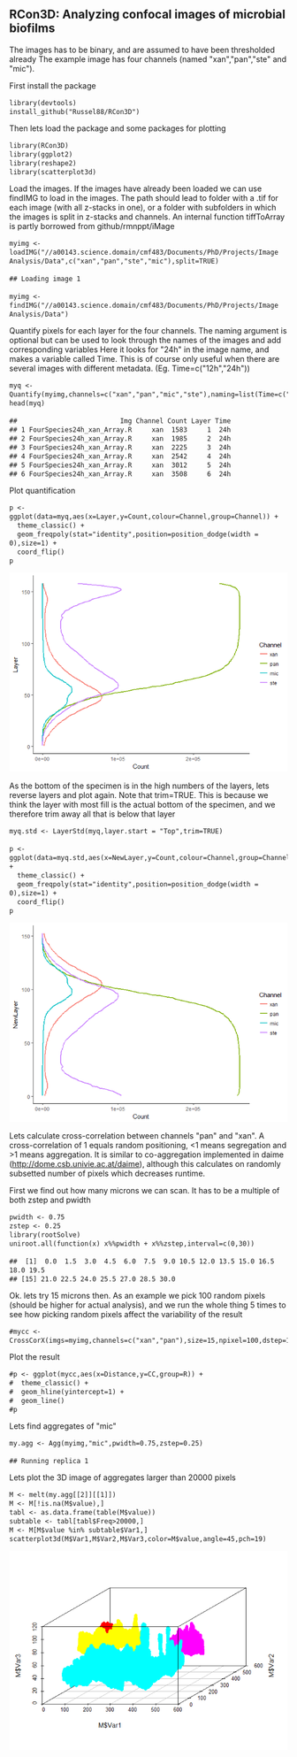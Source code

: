 RCon3D: Analyzing confocal images of microbial biofilms
-------------------------------------------------------

The images has to be binary, and are assumed to have been thresholded
already The example image has four channels (named "xan","pan","ste" and
"mic").

First install the package

    library(devtools)
    install_github("Russel88/RCon3D")

Then lets load the package and some packages for plotting

    library(RCon3D)
    library(ggplot2)
    library(reshape2)
    library(scatterplot3d)

Load the images. If the images have already been loaded we can use
findIMG to load in the images. The path should lead to folder with a
.tif for each image (with all z-stacks in one), or a folder with
subfolders in which the images is split in z-stacks and channels. An
internal function tiffToArray is partly borrowed from
github/rmnppt/iMage

    myimg <- loadIMG("//a00143.science.domain/cmf483/Documents/PhD/Projects/Image Analysis/Data",c("xan","pan","ste","mic"),split=TRUE)

    ## Loading image 1

    myimg <- findIMG("//a00143.science.domain/cmf483/Documents/PhD/Projects/Image Analysis/Data")

Quantify pixels for each layer for the four channels. The naming
argument is optional but can be used to look through the names of the
images and add corresponding variables Here it looks for "24h" in the
image name, and makes a variable called Time. This is of course only
useful when there are several images with different metadata. (Eg.
Time=c("12h","24h"))

    myq <- Quantify(myimg,channels=c("xan","pan","mic","ste"),naming=list(Time=c("24h")))
    head(myq)

    ##                          Img Channel Count Layer Time
    ## 1 FourSpecies24h_xan_Array.R     xan  1583     1  24h
    ## 2 FourSpecies24h_xan_Array.R     xan  1985     2  24h
    ## 3 FourSpecies24h_xan_Array.R     xan  2225     3  24h
    ## 4 FourSpecies24h_xan_Array.R     xan  2542     4  24h
    ## 5 FourSpecies24h_xan_Array.R     xan  3012     5  24h
    ## 6 FourSpecies24h_xan_Array.R     xan  3508     6  24h

Plot quantification

    p <- ggplot(data=myq,aes(x=Layer,y=Count,colour=Channel,group=Channel)) +
      theme_classic() +
      geom_freqpoly(stat="identity",position=position_dodge(width = 0),size=1) +
      coord_flip()
    p

![](README_files/figure-markdown_strict/unnamed-chunk-5-1.png)

As the bottom of the specimen is in the high numbers of the layers, lets
reverse layers and plot again. Note that trim=TRUE. This is because we
think the layer with most fill is the actual bottom of the specimen, and
we therefore trim away all that is below that layer

    myq.std <- LayerStd(myq,layer.start = "Top",trim=TRUE)

    p <- ggplot(data=myq.std,aes(x=NewLayer,y=Count,colour=Channel,group=Channel)) +
      theme_classic() +
      geom_freqpoly(stat="identity",position=position_dodge(width = 0),size=1) +
      coord_flip()
    p

![](README_files/figure-markdown_strict/unnamed-chunk-6-1.png)

Lets calculate cross-correlation between channels "pan" and "xan". A
cross-correlation of 1 equals random positioning, &lt;1 means
segregation and &gt;1 means aggregation. It is similar to co-aggregation
implemented in daime (<http://dome.csb.univie.ac.at/daime>), although
this calculates on randomly subsetted number of pixels which decreases
runtime.

First we find out how many microns we can scan. It has to be a multiple
of both zstep and pwidth

    pwidth <- 0.75
    zstep <- 0.25
    library(rootSolve)
    uniroot.all(function(x) x%%pwidth + x%%zstep,interval=c(0,30))

    ##  [1]  0.0  1.5  3.0  4.5  6.0  7.5  9.0 10.5 12.0 13.5 15.0 16.5 18.0 19.5
    ## [15] 21.0 22.5 24.0 25.5 27.0 28.5 30.0

Ok. lets try 15 microns then. As an example we pick 100 random pixels
(should be higher for actual analysis), and we run the whole thing 5
times to see how picking random pixels affect the variability of the
result

    #mycc <- CrossCorX(imgs=myimg,channels=c("xan","pan"),size=15,npixel=100,dstep=1,pwidth=0.75,zstep=0.25,R=5)

Plot the result

    #p <- ggplot(mycc,aes(x=Distance,y=CC,group=R)) +
    #  theme_classic() +
    #  geom_hline(yintercept=1) +
    #  geom_line() 
    #p

Lets find aggregates of "mic"

    my.agg <- Agg(myimg,"mic",pwidth=0.75,zstep=0.25)

    ## Running replica 1

Lets plot the 3D image of aggregates larger than 20000 pixels

    M <- melt(my.agg[[2]][[1]])
    M <- M[!is.na(M$value),]
    tabl <- as.data.frame(table(M$value))
    subtable <- tabl[tabl$Freq>20000,]
    M <- M[M$value %in% subtable$Var1,]
    scatterplot3d(M$Var1,M$Var2,M$Var3,color=M$value,angle=45,pch=19)

![](README_files/figure-markdown_strict/unnamed-chunk-11-1.png)
